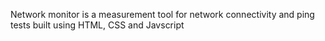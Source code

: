 Network monitor is a measurement tool for network connectivity and ping tests built using HTML, CSS and Javscript
